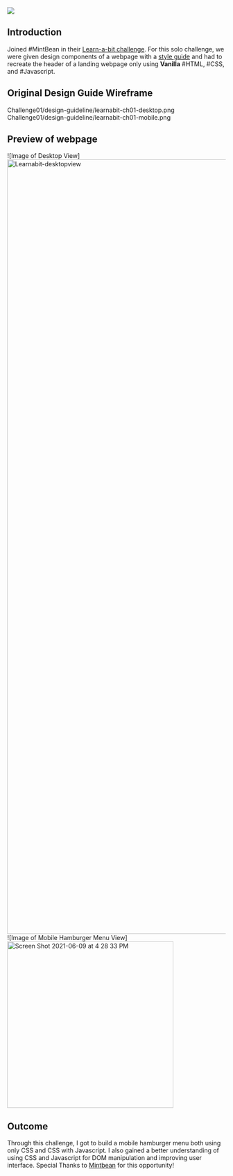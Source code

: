 <img src="./Challenge01/images/learnabit-logo.png" />


## Introduction

Joined #MintBean in their [Learn-a-bit challenge](https://mintbean.io/meets/97109cbb-58fa-4ee6-9033-1d0aade186fc). For this solo challenge, we were given design components of a webpage with a [style guide](https://github.com/Mintbean/Learn-a-bit) and had to recreate the header of a landing webpage only using **Vanilla** #HTML, #CSS, and #Javascript. 

## Original Design Guide Wireframe

Challenge01/design-guideline/learnabit-ch01-desktop.png 
Challenge01/design-guideline/learnabit-ch01-mobile.png

## Preview of webpage

![Image of Desktop View]<img width="1781" alt="Learnabit-desktopview" src="https://user-images.githubusercontent.com/76925728/121443648-bbc1d900-c942-11eb-9c17-fa1052395eae.png">
![Image of Mobile Hamburger Menu View]<img width="383" alt="Screen Shot 2021-06-09 at 4 28 33 PM" src="https://user-images.githubusercontent.com/76925728/121443658-c1b7ba00-c942-11eb-85ca-6fa3c896bdb6.png">

## Outcome
Through this challenge, I got to build a mobile hamburger menu both using only CSS and CSS with Javascript. I also gained a better understanding of using CSS and Javascript for DOM manipulation and improving user interface. 
Special Thanks to [Mintbean](https://mintbean.io/) for this opportunity!
